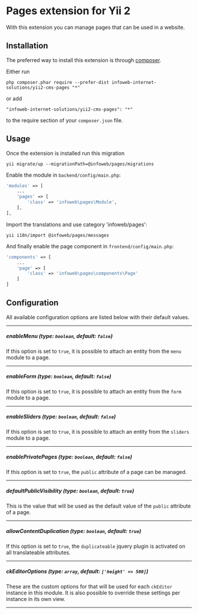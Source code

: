 Pages extension for Yii 2
================================
With this extension you can manage pages that can be used in a website.

Installation
------------

The preferred way to install this extension is through [composer](http://getcomposer.org/download/).

Either run

```
php composer.phar require --prefer-dist infoweb-internet-solutions/yii2-cms-pages "*"
```

or add

```
"infoweb-internet-solutions/yii2-cms-pages": "*"
```

to the require section of your `composer.json` file.


Usage
-----

Once the extension is installed run this migration

```
yii migrate/up --migrationPath=@infoweb/pages/migrations
```

Enable the module in `backend/config/main.php`:

```php
'modules' => [
    ...
    'pages' => [
        'class' => 'infoweb\pages\Module',
    ],
],
```

Import the translations and use category 'infoweb/pages':
```
yii i18n/import @infoweb/pages/messages
```
And finally enable the page component in `frontend/config/main.php`:
```php
'components' => [
	...
    'page' => [
    	'class' => 'infoweb\pages\components\Page'
    ]
]
```

Configuration
-------------
All available configuration options are listed below with their default values.
___
##### enableMenu (type: `boolean`, default: `false`)
If this option is set to `true`, it is possible to attach an entity from the `menu` module to a page. 
___
##### enableForm (type: `boolean`, default: `false`)
If this option is set to `true`, it is possible to attach an entity from the `form` module to a page. 
___
##### enableSliders (type: `boolean`, default: `false`)
If this option is set to `true`, it is possible to attach an entity from the `sliders` module to a page. 
___
##### enablePrivatePages (type: `boolean`, default: `false`)
If this option is set to `true`, the `public` attribute of a page can be managed.
___
##### defaultPublicVisibility (type: `boolean`, default: `true`)
This is the value that will be used as the default value of the `public` attribute of a page.
___
##### allowContentDuplication (type: `boolean`, default: `true`)
If this option is set to `true`, the `duplicateable` jquery plugin is activated on all translateable attributes.
___
##### ckEditorOptions (type: `array`, default: `['height' => 500]`)
These are the custom options for that will be used for each `ckEditor` instance in this module.
It is also possible to override these settings per instance in its own view.
___